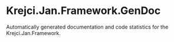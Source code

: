 # Krejci.Jan.Framework.GenDoc
Automatically generated documentation and code statistics for the Krejci.Jan.Framework.
